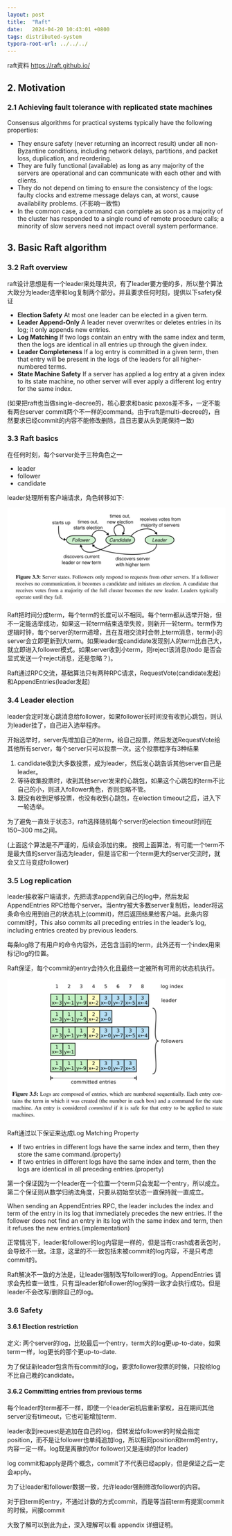 ```yaml
---
layout: post
title:  "Raft"
date:   2024-04-20 10:43:01 +0800
tags: distributed-system
typora-root-url: ../../../
---
```




raft资料 https://raft.github.io/

## 2. Motivation

### 2.1 Achieving fault tolerance with replicated state machines

Consensus algorithms for practical systems typically have the following properties:

* They ensure safety (never returning an incorrect result) under all non-Byzantine conditions, including network delays, partitions, and packet loss, duplication, and reordering.
* They are fully functional (available) as long as any majority of the servers are operational and can communicate with each other and with clients. 
* They do not depend on timing to ensure the consistency of the logs: faulty clocks and extreme message delays can, at worst, cause availability problems. (不影响一致性)
* In the common case, a command can complete as soon as a majority of the cluster has responded to a single round of remote procedure calls; a minority of slow servers need not impact overall system performance.

## 3. Basic Raft algorithm

### 3.2 Raft overview

raft设计思想是有一个leader来处理共识，有了leader要方便的多，所以整个算法大致分为leader选举和log复制两个部分。并且要求任何时刻，提供以下safety保证

* **Election Safety** At most one leader can be elected in a given term.
* **Leader Append-Only** A leader never overwrites or deletes entries in its log; it only appends new entries.
* **Log Matching** If two logs contain an entry with the same index and term, then the logs are identical in all entries up through the given index.
* **Leader Completeness** If a log entry is committed in a given term, then that entry will be present in the logs of the leaders for all higher-numbered terms.
* **State Machine Safety** If a server has applied a log entry at a given index to its state machine, no other server will ever apply a different log entry for the same index. 

(如果把raft也当做single-decree的，核心要求和basic paxos差不多，一定不能有两台server commit两个不一样的command。由于raft是multi-decree的，自然要求已经commit的内容不能修改删除，且日志要从头到尾保持一致)

### 3.3 Raft basics

在任何时刻，每个server处于三种角色之一

* leader
* follower
* candidate

leader处理所有客户端请求，角色转移如下:

![image-20240418141553876](/assets/2024/04/raft1.png)



Raft把时间分成term，每个term的长度可以不相同。每个term都从选举开始，但不一定能选举成功，如果这一轮term结束选举失败，则新开一轮term。term作为逻辑时钟，每个server的term递增，且在互相交流时会带上term消息，term小的server会立即更新到大term。如果leader或candidate发现别人的term比自己大，就立即进入follower模式。如果server收到小term，则reject该消息(todo 是否会显式发送一个reject消息，还是忽略？)。

Raft通过RPC交流，基础算法只有两种RPC请求，RequestVote(candidate发起)和AppendEntries(leader发起)

### 3.4 Leader election

leader会定时发心跳消息给follower，如果follower长时间没有收到心跳包，则认为leader挂了，自己进入选举程序。

开始选举时，server先增加自己的term，给自己投票，然后发送RequestVote给其他所有server，每个server只可以投票一次。这个投票程序有3种结果

1. candidate收到大多数投票，成为leader，然后发心跳告诉其他server自己是leader。
2. 等待收集投票时，收到其他server发来的心跳包，如果这个心跳包的term不比自己的小，则进入follower角色，否则忽略不管。
3. 既没有收到足够投票，也没有收到心跳包，在election timeout之后，进入下一轮选举。

为了避免一直处于状态3，raft选择随机每个server的election timeout时间在150~300 ms之间。

(上面这个算法是不严谨的，后续会添加约束。 按照上面算法，有可能一个term不是最大值的server当选为leader，但是当它和一个term更大的server交流时，就会又立马变成follower)

### 3.5 Log replication

leader接收客户端请求，先把请求append到自己的log中，然后发起AppendEntries RPC给每个server。当entry被大多数server复制后，leader将这条命令应用到自己的状态机上(commit)，然后返回结果给客户端。此条内容commit时，This also commits all preceding entries in the leader’s log, including entries created by previous leaders.

每条log除了有用户的命令内容外，还包含当前的term，此外还有一个index用来标记log的位置。

Raft保证，每个commit的entry会持久化且最终一定被所有可用的状态机执行。

![image-20240418174623082](/assets/2024/04/raft2.png)

Raft通过以下保证来达成Log Matching Property

* If two entries in different logs have the same index and term, then they store the same command.(property)
* If two entries in different logs have the same index and term, then the logs are identical in all preceding entries.(property)

第一个保证因为一个leader在一个位置一个term只会发起一个entry，所以成立。第二个保证则从数学归纳法角度，只要从初始空状态一直保持就一直成立。

When sending an AppendEntries RPC, the leader includes the index and term of the entry in its log that immediately precedes the new entries. If the follower does not find an entry in its log with the same index and term, then it refuses the new entries.(implementation)

正常情况下，leader和follower的log内容是一样的，但是当有crash或者丢包时，会导致不一致。注意，这里的不一致包括未被commit的log内容，不是只考虑commit的。 

Raft解决不一致的方法是，让leader强制改写follower的log。AppendEntries 请求会先检查一致性，只有当leader和follower的log保持一致才会执行成功。但是leader不会改写/删除自己的log。

### 3.6 Safety

#### 3.6.1 Election restriction

定义: 两个server的log，比较最后一个entry，term大的log更up-to-date，如果term一样，log更长的那个更up-to-date.

为了保证新leader包含所有commit的log，要求follower投票的时候，只投给log不比自己晚的candidate。

#### 3.6.2 Committing entries from previous terms

每个leader的term都不一样，即使一个leader宕机后重新掌权，且在期间其他server没有timeout，它也可能增加term.

leader收到request是追加在自己的log，但转发给follower的时候会指定position，而不是让follower也单纯追加log，所以相同position和term的entry，内容一定一样。log既是离散的(for follower)又是连续的(for leader)

log commit和apply是两个概念，commit了不代表已经apply，但是保证之后一定会apply。

为了让leader和follower数据一致，允许leader强制修改follower的内容。

对于旧term的entry，不通过计数的方式commit，而是等当前term有提案commit的时候，间接commit





大致了解可以到此为止，深入理解可以看 appendix 详细证明。











